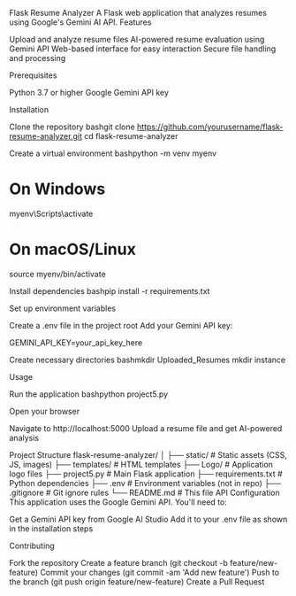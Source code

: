 Flask Resume Analyzer
A Flask web application that analyzes resumes using Google's Gemini AI API.
Features

Upload and analyze resume files
AI-powered resume evaluation using Gemini API
Web-based interface for easy interaction
Secure file handling and processing

Prerequisites

Python 3.7 or higher
Google Gemini API key

Installation

Clone the repository
bashgit clone https://github.com/yourusername/flask-resume-analyzer.git
cd flask-resume-analyzer

Create a virtual environment
bashpython -m venv myenv

# On Windows
myenv\Scripts\activate

# On macOS/Linux
source myenv/bin/activate

Install dependencies
bashpip install -r requirements.txt

Set up environment variables

Create a .env file in the project root
Add your Gemini API key:

GEMINI_API_KEY=your_api_key_here

Create necessary directories
bashmkdir Uploaded_Resumes
mkdir instance


Usage

Run the application
bashpython project5.py

Open your browser

Navigate to http://localhost:5000
Upload a resume file and get AI-powered analysis



Project Structure
flask-resume-analyzer/
│
├── static/              # Static assets (CSS, JS, images)
├── templates/           # HTML templates
├── Logo/               # Application logo files
├── project5.py         # Main Flask application
├── requirements.txt    # Python dependencies
├── .env               # Environment variables (not in repo)
├── .gitignore         # Git ignore rules
└── README.md          # This file
API Configuration
This application uses the Google Gemini API. You'll need to:

Get a Gemini API key from Google AI Studio
Add it to your .env file as shown in the installation steps

Contributing

Fork the repository
Create a feature branch (git checkout -b feature/new-feature)
Commit your changes (git commit -am 'Add new feature')
Push to the branch (git push origin feature/new-feature)
Create a Pull Request